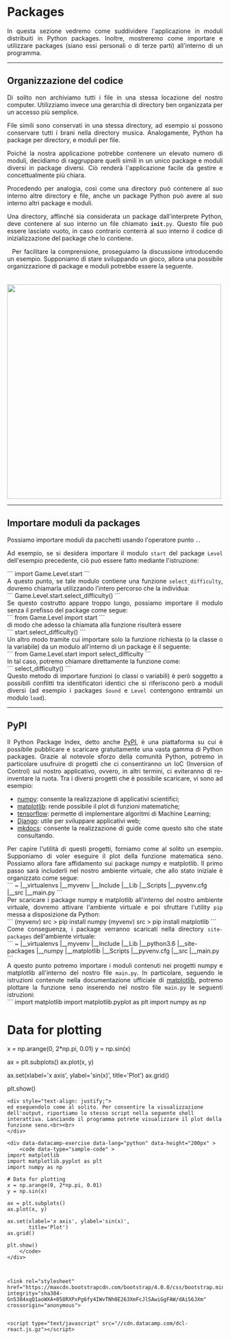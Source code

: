 # Packages

<div style="text-align: justify;">
In questa sezione vedremo come suddividere l'applicazione in moduli distribuiti in Python packages. Inoltre, mostreremo come importare e utilizzare packages (siano essi personali o di terze parti) all'interno di un programma.
</div>

---
## Organizzazione del codice

<div style="text-align: justify;">
Di solito non archiviamo tutti i file in una stessa locazione del nostro computer. Utilizziamo invece una gerarchia di directory ben organizzata per un accesso più semplice.

File simili sono conservati in una stessa directory, ad esempio si possono conservare tutti i brani nella directory musica. Analogamente, Python ha package per directory, e moduli per file.

Poiché la nostra applicazione potrebbe contenere un elevato numero di moduli, decidiamo di raggruppare quelli simili in un unico package e moduli diversi in package diversi. Ciò renderà l'applicazione facile da gestire e concettualmente più chiara.

Procedendo per analogia, così come una directory può contenere al suo interno altre directory e file, anche un package Python può avere al suo interno altri package e moduli.

Una directory, affinché sia considerata un package dall'interprete Python, deve contenere al suo interno un file chiamato <code>__init__.py</code>. Questo file può essere lasciato vuoto, in caso contrario conterrà al suo interno il codice di inizializzazione del package che lo contiene.<br>

&nbsp; Per facilitare la comprensione, proseguiamo la discussione introducendo un esempio. Supponiamo di stare sviluppando un gioco, allora una possibile organizzazione di package e moduli potrebbe essere la seguente.<br><br>
&nbsp;&nbsp;&nbsp;&nbsp;&nbsp;&nbsp;&nbsp;<img src="../img/packages.svg" style="width: 500px;"><br>

</div>

---
## Importare moduli da packages

<div style="text-align: justify;">
Possiamo importare moduli da pacchetti usando l'operatore punto <code>.</code>.

Ad esempio, se si desidera importare il modulo <code>start</code> del package <code>Level</code> dell'esempio precedente, ciò può essere fatto mediante l'istruzione:
</div>
```
import Game.Level.start
```
<div style="text-align: justify;">
A questo punto, se tale modulo contiene una funzione <code>select_difficulty</code>, dovremo chiamarla utilizzando l'intero percorso che la individua:
</div>
```
Game.Level.start.select_difficulty()
```
<div style="text-align: justify;">
Se questo costrutto appare troppo lungo, possiamo importare il modulo senza il prefisso del package come segue:
</div>
```
from Game.Level import start
```
<div style="text-align: justify;">
di modo che adesso la chiamata alla funzione risulterà essere
</div>
```
start.select_difficulty()
```
<div style="text-align: justify;">
Un altro modo tramite cui importare solo la funzione richiesta (o la classe o la variabile) da un modulo all'interno di un package è il seguente:
</div>
```
from Game.Level.start import select_difficulty
```
<div style="text-align: justify;">
In tal caso, potremo chiamare direttamente la funzione come:
</div>
```
select_difficulty()
```
<div style="text-align: justify;">
Questo metodo di importare funzioni (o classi o variabili) è però soggetto a possibili conflitti tra identificatori identici che si riferiscono però a moduli diversi (ad esempio i packages <code>Sound</code> e <code>Level</code> contengono entrambi un modulo <code>load</code>).
</div>

---
## PyPI

<div style="text-align: justify;">
Il Python Package Index, detto anche <a href="https://pypi.org/" target="_blank">PyPI</a>, è una piattaforma su cui è possibile pubblicare e scaricare gratuitamente una vasta gamma di Python packages. Grazie al notevole sforzo della comunità Python, potremo in particolare usufruire di progetti che ci consentiranno un IoC (Inversion of Control) sul nostro applicativo, ovvero, in altri termini, ci eviteranno di re-inventare la ruota. Tra i diversi progetti che è possibile scaricare, vi sono ad esempio:
<ul>
<li><a href="https://pypi.org/project/numpy/" target="_blank">numpy</a>: consente la realizzazione di applicativi scientifici;</li>
<li><a href="https://pypi.org/project/matplotlib/" target="_blank">matplotlib</a>: rende possibile il plot di funzioni matematiche;</li>
<li><a href="https://pypi.org/project/tensorflow/" target="_blank">tensorflow</a>: permette di implementare algoritmi di Machine Learning;</li>
<li><a href="https://pypi.org/project/Django/" target="_blank">Django</a>: utile per sviluppare applicativi web;</li>
<li><a href="https://pypi.org/project/mkdocs/" target="_blank">mkdocs</a>: consente la realizzazione di guide come questo sito che state consultando.</li>
</ul>
Per capire l'utilità di questi progetti, forniamo come al solito un esempio. Supponiamo di voler eseguire il plot della funzione matematica seno. Possiamo allora fare affidamento sui package numpy e matplotlib. Il primo passo sarà includerli nel nostro ambiente virtuale, che allo stato iniziale è organizzato come segue: 
</div>
```
~
|__virtualenvs
   |__myvenv
      |__Include
      |__Lib
      |__Scripts
      |__pyvenv.cfg
      |__src
         |__main.py
```
<div style="text-align: justify;">
Per scaricare i package numpy e matplotlib all'interno del nostro ambiente virtuale, dovremo attivare l'ambiente virtuale e poi sfruttare l'utility <code>pip</code> messa a disposizione da Python:
</div>
```
(myvenv) src > pip install numpy
(myvenv) src > pip install matplotlib
```
<div style="text-align: justify;">
Come conseguenza, i package verranno scaricati nella directory <code>site-packages</code> dell'ambiente virtuale:
</div>
```
~
|__virtualenvs
   |__myvenv
      |__Include
      |__Lib
         |__python3.6
            |__site-packages
               |__numpy
               |__matplotlib
      |__Scripts
      |__pyvenv.cfg
      |__src
         |__main.py
```
<div style="text-align: justify;">
A questo punto potremo importare i moduli contenuti nei progetti numpy e matplotlib all'interno del nostro file <code>main.py</code>. In particolare, seguendo le istruzioni contenute nella documentazione ufficiale di <a href="https://matplotlib.org/" target="_blank">matplotlib</a>, potremo plottare la funzione seno inserendo nel nostro file <code>main.py</code> le seguenti istruzioni:
</div>
```
import matplotlib
import matplotlib.pyplot as plt
import numpy as np

# Data for plotting
x = np.arange(0, 2*np.pi, 0.01)
y = np.sin(x)

ax = plt.subplots()
ax.plot(x, y)

ax.set(xlabel='x axis', ylabel='sin(x)',
       title='Plot')
ax.grid()

plt.show()
```
<div style="text-align: justify;">
ed eseguendolo come al solito. Per consentire la visualizzazione dell'output, riportiamo lo stesso script nella seguente shell interattiva. Lanciando il programma potrete visualizzare il plot della funzione seno.<br><br>
</div>

<div data-datacamp-exercise data-lang="python" data-height="200px" >
    <code data-type="sample-code" >
import matplotlib
import matplotlib.pyplot as plt
import numpy as np

# Data for plotting
x = np.arange(0, 2*np.pi, 0.01)
y = np.sin(x)

ax = plt.subplots()
ax.plot(x, y)

ax.set(xlabel='x axis', ylabel='sin(x)',
       title='Plot')
ax.grid()

plt.show()
    </code>
</div> 



<link rel="stylesheet" href="https://maxcdn.bootstrapcdn.com/bootstrap/4.0.0/css/bootstrap.min.css" integrity="sha384-Gn5384xqQ1aoWXA+058RXPxPg6fy4IWvTNh0E263XmFcJlSAwiGgFAW/dAiS6JXm" crossorigin="anonymous">


<script type="text/javascript" src="//cdn.datacamp.com/dcl-react.js.gz"></script>